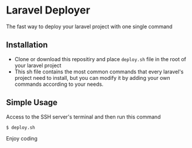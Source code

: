 # Laravel Deployer

The fast way to deploy your laravel project with one single command

## Installation

- Clone or download this repositiry and place ```deploy.sh``` file in the root of your laravel project
- This sh file contains the most common commands that every laravel's project need to install, but you can modify it by adding your own commands according to your needs. 

## Simple Usage

Access to the SSH server's terminal and then run this command 
```bash
$ deploy.sh
```

Enjoy coding
